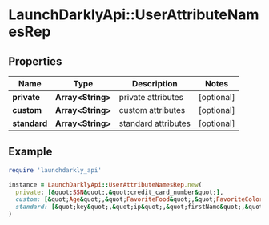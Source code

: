# LaunchDarklyApi::UserAttributeNamesRep

## Properties

| Name | Type | Description | Notes |
| ---- | ---- | ----------- | ----- |
| **private** | **Array&lt;String&gt;** | private attributes | [optional] |
| **custom** | **Array&lt;String&gt;** | custom attributes | [optional] |
| **standard** | **Array&lt;String&gt;** | standard attributes | [optional] |

## Example

```ruby
require 'launchdarkly_api'

instance = LaunchDarklyApi::UserAttributeNamesRep.new(
  private: [&quot;SSN&quot;,&quot;credit_card_number&quot;],
  custom: [&quot;Age&quot;,&quot;FavoriteFood&quot;,&quot;FavoriteColor&quot;],
  standard: [&quot;key&quot;,&quot;ip&quot;,&quot;firstName&quot;,&quot;lastName&quot;,&quot;country&quot;,&quot;anonymous&quot;]
)
```

